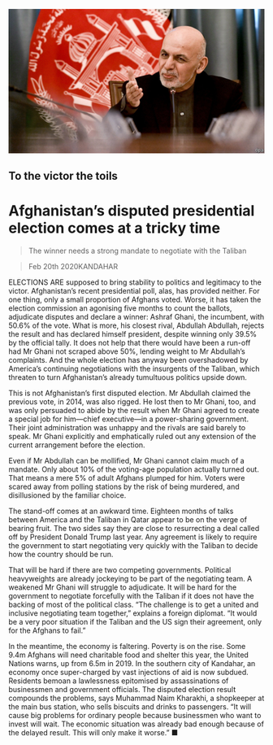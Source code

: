 ![](./images/20200222_ASP502.jpg)

## To the victor the toils

# Afghanistan’s disputed presidential election comes at a tricky time

> The winner needs a strong mandate to negotiate with the Taliban

> Feb 20th 2020KANDAHAR

ELECTIONS ARE supposed to bring stability to politics and legitimacy to the victor. Afghanistan’s recent presidential poll, alas, has provided neither. For one thing, only a small proportion of Afghans voted. Worse, it has taken the election commission an agonising five months to count the ballots, adjudicate disputes and declare a winner: Ashraf Ghani, the incumbent, with 50.6% of the vote. What is more, his closest rival, Abdullah Abdullah, rejects the result and has declared himself president, despite winning only 39.5% by the official tally. It does not help that there would have been a run-off had Mr Ghani not scraped above 50%, lending weight to Mr Abdullah’s complaints. And the whole election has anyway been overshadowed by America’s continuing negotiations with the insurgents of the Taliban, which threaten to turn Afghanistan’s already tumultuous politics upside down.

This is not Afghanistan’s first disputed election. Mr Abdullah claimed the previous vote, in 2014, was also rigged. He lost then to Mr Ghani, too, and was only persuaded to abide by the result when Mr Ghani agreed to create a special job for him—chief executive—in a power-sharing government. Their joint administration was unhappy and the rivals are said barely to speak. Mr Ghani explicitly and emphatically ruled out any extension of the current arrangement before the election.

Even if Mr Abdullah can be mollified, Mr Ghani cannot claim much of a mandate. Only about 10% of the voting-age population actually turned out. That means a mere 5% of adult Afghans plumped for him. Voters were scared away from polling stations by the risk of being murdered, and disillusioned by the familiar choice.

The stand-off comes at an awkward time. Eighteen months of talks between America and the Taliban in Qatar appear to be on the verge of bearing fruit. The two sides say they are close to resurrecting a deal called off by President Donald Trump last year. Any agreement is likely to require the government to start negotiating very quickly with the Taliban to decide how the country should be run.

That will be hard if there are two competing governments. Political heavyweights are already jockeying to be part of the negotiating team. A weakened Mr Ghani will struggle to adjudicate. It will be hard for the government to negotiate forcefully with the Taliban if it does not have the backing of most of the political class. “The challenge is to get a united and inclusive negotiating team together,” explains a foreign diplomat. “It would be a very poor situation if the Taliban and the US sign their agreement, only for the Afghans to fail.”

In the meantime, the economy is faltering. Poverty is on the rise. Some 9.4m Afghans will need charitable food and shelter this year, the United Nations warns, up from 6.5m in 2019. In the southern city of Kandahar, an economy once super-charged by vast injections of aid is now subdued. Residents bemoan a lawlessness epitomised by assassinations of businessmen and government officials. The disputed election result compounds the problems, says Muhammad Naim Kharakhi, a shopkeeper at the main bus station, who sells biscuits and drinks to passengers. “It will cause big problems for ordinary people because businessmen who want to invest will wait. The economic situation was already bad enough because of the delayed result. This will only make it worse.” ■
